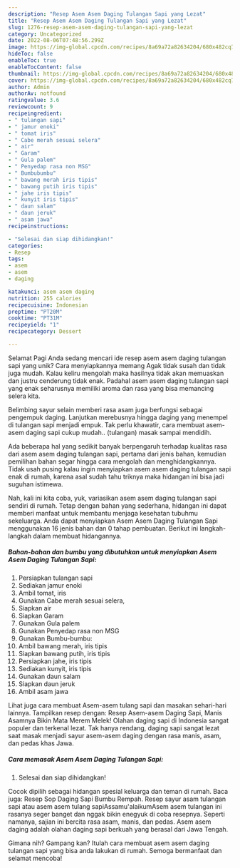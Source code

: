 ```yaml
---
description: "Resep Asem Asem Daging Tulangan Sapi yang Lezat"
title: "Resep Asem Asem Daging Tulangan Sapi yang Lezat"
slug: 1276-resep-asem-asem-daging-tulangan-sapi-yang-lezat
category: Uncategorized
date: 2022-08-06T07:48:56.299Z
image: https://img-global.cpcdn.com/recipes/8a69a72a82634204/680x482cq70/asem-asem-daging-tulangan-sapi-foto-resep-utama.jpg
hideToc: false
enableToc: true
enableTocContent: false
thumbnail: https://img-global.cpcdn.com/recipes/8a69a72a82634204/680x482cq70/asem-asem-daging-tulangan-sapi-foto-resep-utama.jpg
cover: https://img-global.cpcdn.com/recipes/8a69a72a82634204/680x482cq70/asem-asem-daging-tulangan-sapi-foto-resep-utama.jpg
author: Admin
authorAv: notfound
ratingvalue: 3.6
reviewcount: 9
recipeingredient:
- " tulangan sapi"
- " jamur enoki"
- " tomat iris"
- " Cabe merah sesuai selera"
- " air"
- " Garam"
- " Gula palem"
- " Penyedap rasa non MSG"
- " Bumbubumbu"
- " bawang merah iris tipis"
- " bawang putih iris tipis"
- " jahe iris tipis"
- " kunyit iris tipis"
- " daun salam"
- " daun jeruk"
- " asam jawa"
recipeinstructions:

- "Selesai dan siap dihidangkan!"
categories:
- Resep
tags:
- asem
- asem
- daging

katakunci: asem asem daging 
nutrition: 255 calories
recipecuisine: Indonesian
preptime: "PT20M"
cooktime: "PT31M"
recipeyield: "1"
recipecategory: Dessert

---
```



Selamat Pagi Anda sedang mencari ide resep asem asem daging tulangan sapi yang unik? Cara menyiapkannya memang Agak tidak susah dan tidak juga mudah. Kalau keliru mengolah maka hasilnya tidak akan memuaskan dan justru cenderung tidak enak. Padahal asem asem daging tulangan sapi yang enak seharusnya memiliki aroma dan rasa yang bisa memancing selera kita.


Belimbing sayur selain memberi rasa asam juga berfungsi sebagai pengempuk daging. Lanjutkan merebusnya hingga daging yang menempel di tulangan sapi menjadi empuk. Tak perlu khawatir, cara membuat asem-asem daging sapi cukup mudah.. (tulangan) masak sampai mendidih.

Ada beberapa hal yang sedikit banyak berpengaruh terhadap kualitas rasa dari asem asem daging tulangan sapi, pertama dari jenis bahan, kemudian pemilihan bahan segar hingga cara mengolah dan menghidangkannya. Tidak usah pusing kalau ingin menyiapkan asem asem daging tulangan sapi enak di rumah, karena asal sudah tahu triknya maka hidangan ini bisa jadi suguhan istimewa.


Nah, kali ini kita coba, yuk, variasikan asem asem daging tulangan sapi sendiri di rumah. Tetap dengan bahan yang sederhana, hidangan ini dapat memberi manfaat untuk membantu menjaga kesehatan tubuhmu sekeluarga. Anda dapat menyiapkan Asem Asem Daging Tulangan Sapi menggunakan 16 jenis bahan dan 0 tahap pembuatan. Berikut ini langkah-langkah dalam membuat hidangannya.

<!--inarticleads1-->

##### Bahan-bahan dan bumbu yang dibutuhkan untuk menyiapkan Asem Asem Daging Tulangan Sapi:

1. Persiapkan  tulangan sapi
1. Sediakan  jamur enoki
1. Ambil  tomat, iris
1. Gunakan  Cabe merah sesuai selera,
1. Siapkan  air
1. Siapkan  Garam
1. Gunakan  Gula palem
1. Gunakan  Penyedap rasa non MSG
1. Gunakan  Bumbu-bumbu:
1. Ambil  bawang merah, iris tipis
1. Siapkan  bawang putih, iris tipis
1. Persiapkan  jahe, iris tipis
1. Sediakan  kunyit, iris tipis
1. Gunakan  daun salam
1. Siapkan  daun jeruk
1. Ambil  asam jawa


Lihat juga cara membuat Asem-asem tulang sapi dan masakan sehari-hari lainnya. Tampilkan resep dengan: Resep Asem-asem Daging Sapi, Manis Asamnya Bikin Mata Merem Melek! Olahan daging sapi di Indonesia sangat populer dan terkenal lezat. Tak hanya rendang, daging sapi sangat lezat saat masak menjadi sayur asem-asem daging dengan rasa manis, asam, dan pedas khas Jawa. 

<!--inarticleads2-->

##### Cara memasak Asem Asem Daging Tulangan Sapi:


1. Selesai dan siap dihidangkan!

Cocok dipilih sebagai hidangan spesial keluarga dan teman di rumah. Baca juga: Resep Sop Daging Sapi Bumbu Rempah. Resep sayur asam tulangan sapi atau asem asem tulang sapiAssamu&#39;alaikumAsem asem tulangan ini rasanya seger banget dan nggak bikin enegyuk di coba resepnya. Seperti namanya, sajian ini bercita rasa asam, manis, dan pedas. Asem asem daging adalah olahan daging sapi berkuah yang berasal dari Jawa Tengah. 

Gimana nih? Gampang kan? Itulah cara membuat asem asem daging tulangan sapi yang bisa anda lakukan di rumah. Semoga bermanfaat dan selamat mencoba!
